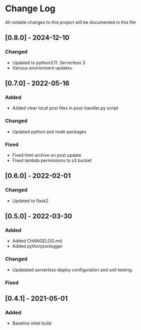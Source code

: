 # Change Log
All notable changes to this project will be documented in this file

## [0.8.0] - 2024-12-10
### Changed
- Updated to python3.11. Serverless 3
- Various environment updates.


## [0.7.0] - 2022-05-16
### Added
- Added clear local post files in post-handler.py script
### Changed
- Updated python and node packages
### Fixed
- Fixed html archive on post update
- Fixed lambda permissions to s3 bucket


## [0.6.0] - 2022-02-01
### Changed
- Updated to flask2


## [0.5.0] - 2022-03-30
### Added
- Added CHANGELOG.md
- Added pythonjsonlogger
### Changed
- Updatated serverless deploy configuration and unit testing.
### Fixed


## [0.4.1] - 2021-05-01
### Added
- Baseline intial build
